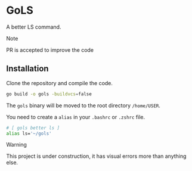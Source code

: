 # GoLS

A better LS command.

> [!NOTE]
> PR is accepted to improve the code

## Installation

Clone the repository and compile the code.

```bash
go build -o gols -buildvcs=false
```

The `gols` binary will be moved to the root directory `/home/USER`.

You need to create a `alias` in your `.bashrc` or `.zshrc` file.

```bash
# [ gols better ls ]
alias ls='~/gols'
```

> [!WARNING]
> This project is under construction, it has visual errors more than anything else.
